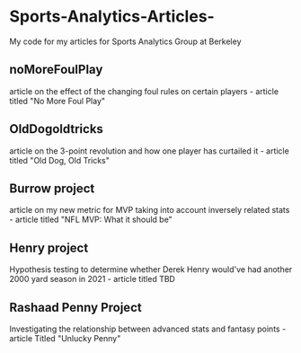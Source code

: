 # Sports-Analytics-Articles-

My code for my articles for Sports Analytics Group at Berkeley

## noMoreFoulPlay
  article on the effect of the changing foul rules on certain players - article titled "No More Foul Play"
  
## OldDogoldtricks
  article on the 3-point revolution and how one player has curtailed it - article titled "Old Dog, Old Tricks"
  
## Burrow project
  article on my new metric for MVP taking into account inversely related stats - article titled "NFL MVP: What it should be"
  
## Henry project
  Hypothesis testing to determine whether Derek Henry would've had another 2000 yard season in 2021 - article titled TBD
  
## Rashaad Penny Project
  Investigating the relationship between advanced stats and fantasy points - article Titled "Unlucky Penny"
